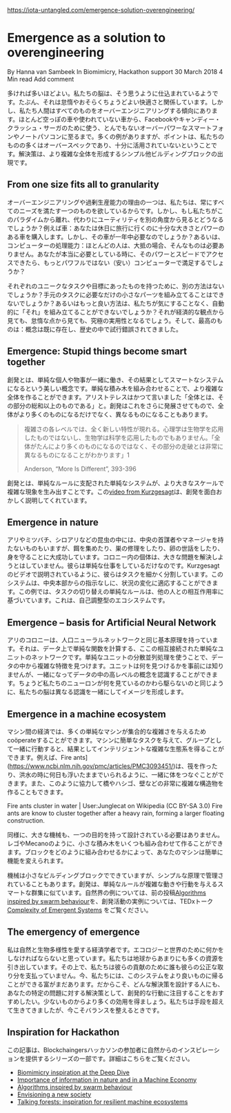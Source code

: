 https://iota-untangled.com/emergence-solution-overengineering/

# Emergence as a solution to overengineering

By Hanna van Sambeek
In Biomimicry, Hackathon support
30 March 2018
4 Min read
Add comment
<!--
More is better. Our brains seem hardwired to it. Maybe it has to do with laziness, or perhaps just comfort. But we humans tend to overengineer everything, from our almost empty or often unused cars, to our ridiculously overpowered smartphones and laptops, which we use for Facebook and Candy Crush Saga. There are many examples, but the point is: a lot of our stuff is overspec’d and underutilized. A solution is emergence: simple building blocks that form a more complex whole.
-->
多ければ多いほどよい。私たちの脳は、そう思うように仕込まれているようです。たぶん、それは怠惰やおそらくちょうどよい快適さと関係しています。しかし、私たち人間はすべてのものをオーバーエンジニアリングする傾向にあります。ほとんど空っぽの車や使われていない車から、Facebookやキャンディー・クラッシュ・サーガのために使う、とんでもないオーバーパワーなスマートフォンやノートパソコンに至るまで。多くの例がありますが、ポイントは、私たちのものの多くはオーバースペックであり、十分に活用されていないということです。解決策は、より複雑な全体を形成するシンプル他ビルディングブロックの出現です。

## From one size fits all to granularity
<!--
One of the reasons for overengineering and overcapacity is that we want one thing that tends to all our needs, all of the time. But what if we left this paradigm, and instead look at utility differently? Cars for example: you buy a car that is big/powerful enough to go on holiday with. But do you need a car like that all year round? Or the processing power of your computer: most people don’t need that most of the time. Would you be happy with a less powerful (cheaper) computer *if* you had access to the power and speed when you really need it?
-->
オーバーエンジニアリングや過剰生産能力の理由の一つは、私たちは、常にすべてのニーズを満たす一つのものを欲しているからです。しかし、もし私たちがこのパラダイムから離れ、代わりにユーティリティを別の角度から見るとどうなるでしょうか？例えば車：あなたは休日に旅行に行くのに十分な大きさとパワーのある車を購入します。しかし、その車が一年中必要なのでしょうか？あるいは、コンピューターの処理能力：ほとんどの人は、大抵の場合、そんなものは必要ありません。あなたが本当に必要としている時に、そのパワーとスピードでアクセスできたら、もっとパワフルではない（安い）コンピューターで満足するでしょうか？
<!--
Is there a different way to have something fitting for each unique task or goal? Could we assemble small individual parts that add up to just enough for the task at hand? Or even better, could ‘it’ assemble itself automatically, without us worrying about it? That would be the ultimate utility, from an economic perspective and from a laziness perspective. And the best thing is: the concept already exists, and has been tried and tested throughout history.
-->
それぞれのユニークなタスクや目標にあったものを持つために、別の方法はないでしょうか？手元のタスクに必要なだけの小さなパーツを組み立てることはできないでしょうか？あるいはもっと良い方法は、私たちが気にすることなく、自動的に「それ」を組み立てることができないでしょうか？それが経済的な観点から見ても、怠惰な点から見ても、究極の実用性となるでしょう。そして、最高のものは：概念は既に存在し、歴史の中で試行錯誤されてきました。

## Emergence: Stupid things become smart together
<!--
Emergence is a beautiful concept where simple individuals or things work together and the result is a smart system. Simple building blocks put together can make a more complex whole. Aristotle once said: “The whole is more than the sum of its parts.” Emergence takes this even further – the whole is not just more, but it can also be different.
-->
創発とは、単純な個人や物事が一緒に働き、その結果としてスマートなシステムになるという美しい概念です。単純な積み木を組み合わせることで、より複雑な全体を作ることができます。アリストテレスはかつて言いました「全体とは、その部分の総和以上のものである」と。創発はこれをさらに発展させてもので、全体がより多くのものになるだけでなく、異なるものになることもあります。
<!--
> “At each level of complexity entirely new properties appear. Psychology is not applied biology, nor is biology applied chemistry. We can now see that the whole becomes not merely more, but very different from the sum of its parts.” 1
>
> Anderson, “More Is Different”, 393-396
-->
> 複雑さの各レベルでは、全く新しい特性が現れる。心理学は生物学を応用したものではないし、生物学は科学を応用したものでもありません。「全体がたんにより多くのものになるのではなく、その部分の走破とは非常に異なるものになることがわかります」1
> 
> Anderson, “More Is Different”, 393-396
<!--
Emergence is when simple systems governed by simple rules give rise to complex phenomena on a larger scale. This [video from Kurzgesagt](https://www.youtube.com/watch?v=16W7c0mb-rE) explains emergence quite well in an entertaining way.
-->
創発とは、単純なルールに支配された単純なシステムが、より大きなスケールで複雑な現象を生み出すことです。この[video from Kurzgesagt](https://www.youtube.com/watch?v=16W7c0mb-rE)は、創発を面白おかしく説明してくれています。

## Emergence in nature
<!--
Some ants, honeybees, termites and other insects do not have a central master mind or manager but are very successful at gathering food, repair the nest, care for eggs and defend themselves. The individuals in the colony are not trying to solve the bigger problems. They just do their simple task. As the Kurzgesagt video explains they have divided up the tasks into smaller pieces. Ingeniously the system can also adapt to changing circumstances without steering from central headquarters. In the example the simple rule for task switching is based on interaction rate with others. It is a self-regulating ecosystem.
-->
アリやミツバチ、シロアリなどの昆虫の中には、中央の首謀者やマネージャを持たないものもいますが、餌を集めたり、巣の修理をしたり、卵の世話をしたり、身を守ることに大成功しています。コロニー内の個体は、大きな問題を解決しようとはしていません。彼らは単純な仕事をしているだけなのです。Kurzgesagtのビデオで説明されているように、彼らはタスクを細かく分割しています。このシステムは、中央本部からの指示なしに、状況の変化に適応することができます。この例では、タスクの切り替えの単純なルールは、他の人との相互作用率に基づいています。これは、自己調整型のエコシステムです。
## Emergence – basis for Artificial Neural Network
<!--
The ant colony has the same basic principle as Artificial Neural Networks. It is a network of individual, interconnected, simple units that compute simple functions on data. By using distributed parallel processing of simple units you find complex features in data. The units don’t know beforehand what they will find but together they can recognize high-level concepts in data. Just like our neurons don’t know what we are looking at, but our brain puts the different perceptions together to form an image.
-->
アリのコロニーは、人口ニューラルネットワークと同じ基本原理を持っています。それは、データ上で単純な関数を計算する、ここの相互接続された単純なユニットのネットワークです。単純なユニットの分散並列処理を使うことで、データの中から複雑な特徴を見つけます。ユニットは何を見つけるかを事前には知りませんが、一緒になってデータの中の高レベルの概念を認識することができます。ちょうど私たちのニューロンが何を見ているのかわら駆らないのと同じように、私たちの脳は異なる認識を一緒にしてイメージを形成します。

## Emergence in a machine ecosystem
<!--
In a machine-to-machine economy many simple machines can coöperate to give collective complexity. You can give a machine a simple task and when acting together as a group get an intelligent or complex ecosystem as a result. [Fire ants](https://www.ncbi.nlm.nih.gov/pmc/articles/PMC3093451/) for instance can link their bodies together to build rafts and stay afloat for days during floods. They can also make quite complex constructions like bridges, ladders and walls by cooperating this way.
-->
マシン間の経済では、多くの単純なマシンが集合的な複雑さを与えるためcoöperateすることができます。マシンに簡単なタスクを与えて、グループとして一緒に行動すると、結果としてインテリジェントな複雑な生態系を得ることができます。例えば、Fire ants](https://www.ncbi.nlm.nih.gov/pmc/articles/PMC3093451/)は、筏を作ったり、洪水の時に何日も浮いたままでいられるように、一緒に体をつなぐことができます。また、このように協力して橋やハシゴ、壁などの非常に複雑な構造物を作ることもできます。

Fire ants cluster in water | User:Junglecat on Wikipedia (CC BY-SA 3.0)
Fire ants are know to cluster together after a heavy rain, forming a larger floating construction.
<!--
Similarly, big machines do not have to be designed with one purpose in mind. It can be made by many smaller building blocks – just like Lego or Mecano. Depending on how you put the building blocks together your machine could easily change function.
-->
同様に、大きな機械も、一つの目的を持って設計されている必要はありません。レゴやMecanoのように、小さな積み木をいくつも組み合わせて作ることができます。ブロックをどのように組み合わせるかによって、あなたのマシンは簡単に機能を変えられます。

<!--
Machines can be made of smaller building blocks but also managed by simple principles. Emergence has similarities to smart swarming, where a simple rule can give a complex movement or behaviour. See previous post [Algorithms inspired by swarm behaviour](https://iota-untangled.com/algorithms-inspired-swarm-behaviour/) for examples from nature or watch TEDx talk [Complexity of Emergent Systems](https://www.youtube.com/watch?v=htmntSoCasg&feature=youtu.be&t=7m38s) for some real life examples of emergent behaviour.
-->
機械は小さなビルディングブロックでできていますが、シンプルな原理で管理されていることもあります。創発は、単純なルールが複雑な動きや行動を与えるスマートな群集に似ています。自然界の例については、前の投稿[Algorithms inspired by swarm behaviour](https://iota-untangled.com/algorithms-inspired-swarm-behaviour/)を、創発活動の実例については、TEDxトーク[Complexity of Emergent Systems](https://www.youtube.com/watch?v=htmntSoCasg&feature=youtu.be&t=7m38s) をご覧ください。

## The emergency of emergence
<!--
I’m an economist with a heart for nature and biodiversity. As such I say it’s 5 past 12 to do something for ecology and the world. We are drawing way too much resources from the earth. On top of that we are not paying everyone their fair share for their contribution. This is not a sustainable situation. Right now we still have the wealth to change the system into something better, without much discomfort. Therefore I urge anyone who designs any solution to look into emergent behaviour as a solution to your specific problem. Get more utility from less. We’ve been living above our means and it is time to rebalance that.
-->
私は自然と生物多様性を愛する経済学者です。エコロジーと世界のために何かをしなければならないと思っています。私たちは地球からあまりにも多くの資源を引き出しています。その上で、私たちは彼らの貢献のために誰も彼らの公正な取り分を支払っていません。今、私たちには、このシステムをより良いものに帰ることができる富がまだあります。だからこそ、どんな解決策を設計する人にも、あなたの特定の問題に対する解決策として、創発的な行動に注目することをおすすめしたい。少ないものからより多くの効用を得ましょう。私たちは手段を超えて生きてきましたが、今こそバランスを整えるときです。

## Inspiration for Hackathon
<!--
This post is part of a series providing inspiration from nature for participants at the Blockchaingers Hackathon, specifically for the Machine Economy track. Read more about:
-->
この記事は、Blockchaingersハッカソンの参加者に自然からのインスピレーションを提供するシリーズの一部です。詳細はこちらをご覧ください。

- [Biomimicry inspiration at the Deep Dive](https://iota-untangled.com/nature-inspiration-worlds-largest-hackathon/)
- [Importance of information in nature and in a Machine Economy](https://iota-untangled.com/biomimicry-information-machine-economy/)
- [Algorithms inspired by swarm behaviour](https://iota-untangled.com/algorithms-inspired-swarm-behaviour/)
- [Envisioning a new society](https://iota-untangled.com/envisioning-a-new-society/)
- [Talking forests: inspiration for resilient machine ecosystems](https://iota-untangled.com/talking-forests-inspiration-for-resilient-machine-ecosystems/)

